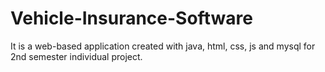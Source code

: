 # Vehicle-Insurance-Software
It is a web-based application created with java, html, css, js and mysql for 2nd semester individual project.
